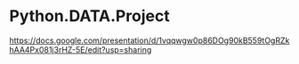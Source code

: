 # Python.DATA.Project

https://docs.google.com/presentation/d/1vqqwgw0p86DOg90kB559tOgRZkhAA4Px081j3rHZ-5E/edit?usp=sharing
